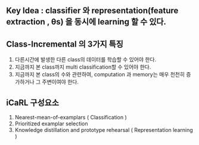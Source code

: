 ## Key Idea : classifier 와 representation(feature extraction , θs) 을 동시에 learning 할 수 있다.


## Class-Incremental 의 3가지 특징
1. 다른시간에 발생한 다른 class의 데이터를 학습할 수 있어야 한다.
2. 지금까지 본 class까지 multi classification할 수 있어야 한다.
3. 지금까지 본 class의 수와 관련하여, computation 과 memory는 매우 천천히 증가하거나 그 주변이여야 한다.

## iCaRL 구성요소
1. Nearest-mean-of-examplars ( Classification )
2. Prioritized examplar selection
3. Knowledge distillation and prototype rehearsal ( Representation learning )




